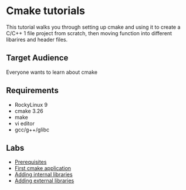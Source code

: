# Cmake tutorials

This tutorial walks you through setting up cmake and using it to create a C/C++ 1 file project from scratch, then moving function into different libarires and header files.

## Target Audience

Everyone wants to learn about cmake

## Requirements

* RockyLinux 9
* cmake 3.26
* make
* vi editor
* gcc/g++/glibc

## Labs

* [Prerequisites](docs/01-prerequisites.md)
* [First cmake application](docs/02-lab1.md)
* [Adding internal libraries](docs/03-lab2.md)
* [Adding external libraries](docs/04-lab3.md)

